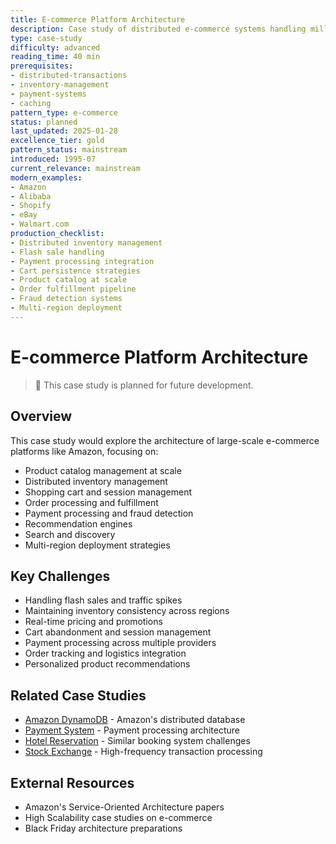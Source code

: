 ```yaml
---
title: E-commerce Platform Architecture
description: Case study of distributed e-commerce systems handling millions of transactions
type: case-study
difficulty: advanced
reading_time: 40 min
prerequisites:
- distributed-transactions
- inventory-management
- payment-systems
- caching
pattern_type: e-commerce
status: planned
last_updated: 2025-01-28
excellence_tier: gold
pattern_status: mainstream
introduced: 1995-07
current_relevance: mainstream
modern_examples:
- Amazon
- Alibaba
- Shopify
- eBay
- Walmart.com
production_checklist:
- Distributed inventory management
- Flash sale handling
- Payment processing integration
- Cart persistence strategies
- Product catalog at scale
- Order fulfillment pipeline
- Fraud detection systems
- Multi-region deployment
---
```


# E-commerce Platform Architecture

> 🚧 This case study is planned for future development.

## Overview
This case study would explore the architecture of large-scale e-commerce platforms like Amazon, focusing on:
- Product catalog management at scale
- Distributed inventory management
- Shopping cart and session management
- Order processing and fulfillment
- Payment processing and fraud detection
- Recommendation engines
- Search and discovery
- Multi-region deployment strategies

## Key Challenges
- Handling flash sales and traffic spikes
- Maintaining inventory consistency across regions
- Real-time pricing and promotions
- Cart abandonment and session management
- Payment processing across multiple providers
- Order tracking and logistics integration
- Personalized product recommendations

## Related Case Studies
- [Amazon DynamoDB](../amazon-dynamo.md) - Amazon's distributed database
- [Payment System](../../../architects-handbook/case-studies/financial-commerce/payment-system.md) - Payment processing architecture
- [Hotel Reservation](../../../architects-handbook/case-studies/financial-commerce/hotel-reservation.md) - Similar booking system challenges
- [Stock Exchange](stock-exchange.md) - High-frequency transaction processing

## External Resources
- Amazon's Service-Oriented Architecture papers
- High Scalability case studies on e-commerce
- Black Friday architecture preparations
